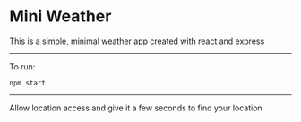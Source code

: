 # Mini Weather

This is a simple, minimal weather app created with react and express
___
To run:

    npm start
___

Allow location access and give it a few seconds to find your location

